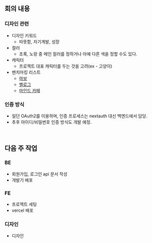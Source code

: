 ## 회의 내용
### 디자인 관련
- 디자인 키워드
	- 따뜻함, 자기계발, 성장
- 컬러
	- 초록, 노랑 중 메인 컬러를 정하거나 아예 다른 색을 정할 수도 있다.
- 캐릭터
	- 프로젝트 대표 캐릭터를 두는 것을 고려(ex - 고양이)
- 벤치마킹 리스트
	- [마보](https://www.mabopractice.com/)
	- [벨로그](https://velog.io/)
	- [마인드 카페](https://www.mindcafe.co.kr/)

### 인증 방식
- 일단 OAuth2를 이용하며, 인증 프로세스는 nextauth 대신 백엔드에서 담당.
- 추후 아이디/비밀번호 인증 방식도 개발 예정.

<br>

## 다음 주 작업
### BE
- 회원가입, 로그인 api 문서 작성
- 개발기 배포


### FE
- 프로젝트 세팅
- vercel 배포


### 디자인
- 디자인 
